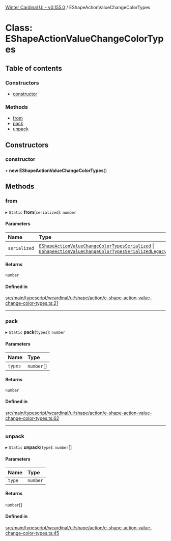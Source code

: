 [Winter Cardinal UI - v0.155.0](../index.md) / EShapeActionValueChangeColorTypes

# Class: EShapeActionValueChangeColorTypes

## Table of contents

### Constructors

- [constructor](EShapeActionValueChangeColorTypes.md#constructor)

### Methods

- [from](EShapeActionValueChangeColorTypes.md#from)
- [pack](EShapeActionValueChangeColorTypes.md#pack)
- [unpack](EShapeActionValueChangeColorTypes.md#unpack)

## Constructors

### constructor

• **new EShapeActionValueChangeColorTypes**()

## Methods

### from

▸ `Static` **from**(`serialized`): `number`

#### Parameters

| Name | Type |
| :------ | :------ |
| `serialized` | [`EShapeActionValueChangeColorTypesSerialized`](../interfaces/EShapeActionValueChangeColorTypesSerialized.md) \| [`EShapeActionValueChangeColorTypesSerializedLegacy`](../interfaces/EShapeActionValueChangeColorTypesSerializedLegacy.md) |

#### Returns

`number`

#### Defined in

[src/main/typescript/wcardinal/ui/shape/action/e-shape-action-value-change-color-types.ts:21](https://github.com/winter-cardinal/winter-cardinal-ui/blob/v0.155.0/src/main/typescript/wcardinal/ui/shape/action/e-shape-action-value-change-color-types.ts#L21)

___

### pack

▸ `Static` **pack**(`types`): `number`

#### Parameters

| Name | Type |
| :------ | :------ |
| `types` | `number`[] |

#### Returns

`number`

#### Defined in

[src/main/typescript/wcardinal/ui/shape/action/e-shape-action-value-change-color-types.ts:62](https://github.com/winter-cardinal/winter-cardinal-ui/blob/v0.155.0/src/main/typescript/wcardinal/ui/shape/action/e-shape-action-value-change-color-types.ts#L62)

___

### unpack

▸ `Static` **unpack**(`type`): `number`[]

#### Parameters

| Name | Type |
| :------ | :------ |
| `type` | `number` |

#### Returns

`number`[]

#### Defined in

[src/main/typescript/wcardinal/ui/shape/action/e-shape-action-value-change-color-types.ts:45](https://github.com/winter-cardinal/winter-cardinal-ui/blob/v0.155.0/src/main/typescript/wcardinal/ui/shape/action/e-shape-action-value-change-color-types.ts#L45)

